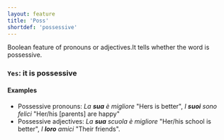 ```yaml
---
layout: feature
title: 'Poss'
shortdef: 'possessive'
---
```


Boolean feature of pronouns or adjectives.It tells whether the word is possessive.

### `Yes`: it is possessive

#### Examples

* Possessive pronouns: _La <b>sua</b> è migliore_ "Hers is better", _I <b>suoi</b> sono felici_ "Her/his [parents] are happy" 
* Possessive adjectives: _La <b>sua</b> scuola è migliore_ "Her/his school is better", _I <b>loro</b> amici_ "Their friends".

<!-- Interlanguage links updated Út zář 29 20:43:04 CEST 2020 -->
